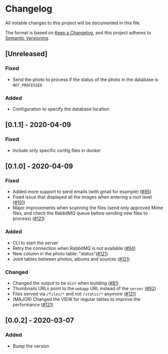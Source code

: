 # Changelog

All notable changes to this project will be documented in this file.

The format is based on [Keep a Changelog](https://keepachangelog.com/en/1.0.0/),
and this project adheres to [Semantic Versioning](https://semver.org/spec/v2.0.0.html).

## [Unreleased]

### Fixed

- Send the photo to process if the status of the photo in the database is `NOT_PROCESSED`

### Added

- Configuration to specify the database location


## [0.1.1] - 2020-04-09

### Fixed

- Include only specific config files in docker

## [0.1.0] - 2020-04-09

### Fixed

- Added more support to send emails (with gmail for example) ([#95](https://github.com/vickev/howdypix/pull/95))
- Fixed issue that displayed all the images when entering a root level ([#101](https://github.com/vickev/howdypix/pull/101))
- Major improvements when scanning the files (send only approved Mime files, and check the RabbitMQ queue before sending new files to process) ([#121](https://github.com/vickev/howdypix/pull/121))

### Added

- CLI to start the server
- Retry the connection when RabbitMQ is not available ([#94](https://github.com/vickev/howdypix/pull/94))
- New column in the photo table: "status"([#121](https://github.com/vickev/howdypix/pull/121))
- Joint tables between photos, albums and sources ([#121](https://github.com/vickev/howdypix/pull/121))

### Changed

- Changed the output to be `dist` when building ([#81](https://github.com/vickev/howdypix/pull/81))
- Thumbnails URLs point to the `webapp` URL instead of the `server` ([#92](https://github.com/vickev/howdypix/pull/92))
- Files served via `/files/*` and not `/static/*` anymore ([#121](https://github.com/vickev/howdypix/pull/121))
- (MAJOR) Changed the VIEW for regular tables to improve the performance ([#121](https://github.com/vickev/howdypix/pull/121))

## [0.0.2] - 2020-03-07

### Added

- Bump the version